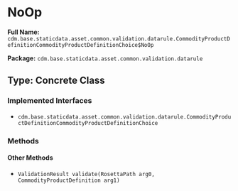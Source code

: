 # NoOp

**Full Name:** `cdm.base.staticdata.asset.common.validation.datarule.CommodityProductDefinitionCommodityProductDefinitionChoice$NoOp`

**Package:** `cdm.base.staticdata.asset.common.validation.datarule`

## Type: Concrete Class

### Implemented Interfaces

- `cdm.base.staticdata.asset.common.validation.datarule.CommodityProductDefinitionCommodityProductDefinitionChoice`

### Methods

#### Other Methods

- `ValidationResult validate(RosettaPath arg0, CommodityProductDefinition arg1)`

